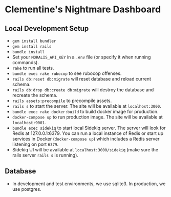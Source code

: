 # Clementine's Nightmare Dashboard

## Local Development Setup
- `gem install bundler`
- `gem install rails`
- `bundle install`
- Set your `MORALIS_API_KEY` in a `.env` file (or specify it when running commands).
- `rake` to run all tests.
- `bundle exec rake rubocop` to see rubocop offenses.
- `rails db:reset db:migrate` will reset database and reload current schema.
- `rails db:drop db:create db:migrate` will destroy the database and recreate the schema. 
- `rails assets:precompile` to precompile assets.
- `rails s` to start the server. The site will be available at `localhost:3000`.
- `bundle exec rake docker:build` to build docker image for production.
- `docker-compose up` to run production image. The site will be available at `localhost:9001`.
- `bundle exec sidekiq` to start local Sidekiq server. The server will look for Redis at 127.0.0.1:6379. You can run a local instance of Redis or start up services in Docker (`docker-compose up`) which includes a Redis server listening on port `6379`.
- Sidekiq UI will be available at `localhost:3000/sidekiq` (make sure the rails server `rails s` is running).

## Database
- In development and test environments, we use sqlite3. In production, we use postgres.